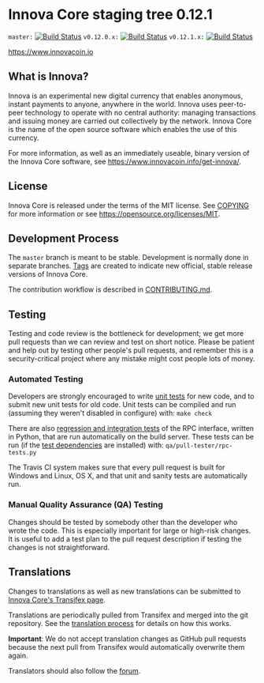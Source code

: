 Innova Core staging tree 0.12.1
===============================

`master:` [![Build Status](https://travis-ci.org/innovacoin/innova.svg?branch=master)](https://travis-ci.org/innovacoin/innova) `v0.12.0.x:` [![Build Status](https://travis-ci.org/innovacoin/innova.svg?branch=v0.12.0.x)](https://travis-ci.org/innovacoin/innova/branches) `v0.12.1.x:` [![Build Status](https://travis-ci.org/innovacoin/innova.svg?branch=v0.12.1.x)](https://travis-ci.org/innovacoin/innova/branches)

https://www.innovacoin.io


What is Innova?
----------------

Innova is an experimental new digital currency that enables anonymous, instant
payments to anyone, anywhere in the world. Innova uses peer-to-peer technology
to operate with no central authority: managing transactions and issuing money
are carried out collectively by the network. Innova Core is the name of the open
source software which enables the use of this currency.

For more information, as well as an immediately useable, binary version of
the Innova Core software, see https://www.innovacoin.info/get-innova/.


License
-------

Innova Core is released under the terms of the MIT license. See [COPYING](COPYING) for more
information or see https://opensource.org/licenses/MIT.

Development Process
-------------------

The `master` branch is meant to be stable. Development is normally done in separate branches.
[Tags](https://github.com/innovacoin/innova/tags) are created to indicate new official,
stable release versions of Innova Core.

The contribution workflow is described in [CONTRIBUTING.md](CONTRIBUTING.md).

Testing
-------

Testing and code review is the bottleneck for development; we get more pull
requests than we can review and test on short notice. Please be patient and help out by testing
other people's pull requests, and remember this is a security-critical project where any mistake might cost people
lots of money.

### Automated Testing

Developers are strongly encouraged to write [unit tests](/doc/unit-tests.md) for new code, and to
submit new unit tests for old code. Unit tests can be compiled and run
(assuming they weren't disabled in configure) with: `make check`

There are also [regression and integration tests](/qa) of the RPC interface, written
in Python, that are run automatically on the build server.
These tests can be run (if the [test dependencies](/qa) are installed) with: `qa/pull-tester/rpc-tests.py`

The Travis CI system makes sure that every pull request is built for Windows
and Linux, OS X, and that unit and sanity tests are automatically run.

### Manual Quality Assurance (QA) Testing

Changes should be tested by somebody other than the developer who wrote the
code. This is especially important for large or high-risk changes. It is useful
to add a test plan to the pull request description if testing the changes is
not straightforward.

Translations
------------

Changes to translations as well as new translations can be submitted to
[Innova Core's Transifex page](https://www.transifex.com/projects/p/innova/).

Translations are periodically pulled from Transifex and merged into the git repository. See the
[translation process](doc/translation_process.md) for details on how this works.

**Important**: We do not accept translation changes as GitHub pull requests because the next
pull from Transifex would automatically overwrite them again.

Translators should also follow the [forum](https://www.innovacoin.info/forum/topic/innova-worldwide-collaboration.88/).
